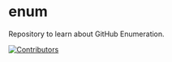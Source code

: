 # enum
Repository to learn about GitHub Enumeration.














































































































































[![Contributors](https://img.shields.io/badge/Contributors-3-brightgreen)](https://github.com/EurydiceCorp/enum/graphs/contributors)
